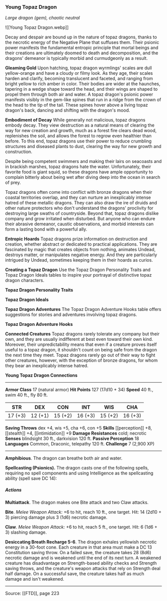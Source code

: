 ### Young Topaz Dragon
_Large dragon (gem), chaotic neutral_

![[Young Topaz Dragon.webp]]

Decay and despair are bound up in the nature of topaz dragons, thanks to the necrotic energy of the Negative Plane that suffuses them. Their psionic power manifests the fundamental entropic principle that mortal beings and their creations are ultimately doomed to death and decomposition, and the dragons' demeanor is typically morbid and curmudgeonly as a result.


**Gleaming Gold** Upon hatching, topaz dragon wyrmlings' scales are dull yellow-orange and have a cloudy or filmy look. As they age, their scales harden and clarify, becoming translucent and faceted, and ranging from bright yellow to rich amber in color. Their bodies are wider at the haunches, tapering in a wedge shape toward the head, and their wings are shaped to propel them through both air and water. A topaz dragon's psionic power manifests visibly in the gem-like spines that run in a ridge from the crown of the head to the tip of the tail. These spines hover above a living topaz dragon's back, dancing and shifting with the dragon's mood.


**Embodiment of Decay** While generally not malicious, topaz dragons embody decay. They view destruction as a natural means of clearing the way for new creation and growth, much as a forest fire clears dead wood, replenishes the soil, and allows the forest to regrow even healthier than before. To this end, topaz dragons use their power to reduce crumbling structures and diseased plants to dust, clearing the way for new growth and construction.

Despite being competent swimmers and making their lairs on seacoasts and in brackish marshes, topaz dragons hate the water. Unfortunately, their favorite food is giant squid, so these dragons have ample opportunity to complain bitterly about being wet after diving deep into the ocean in search of prey.

Topaz dragons often come into conflict with bronze dragons when their coastal territories overlap, and they can nurture an inexplicably intense hatred of these metallic dragons. They can also draw the ire of druids and other nature protectors who don't understand the dragons' proclivity for destroying large swaths of countryside. Beyond that, topaz dragons dislike company and grow irritated when disturbed. But anyone who can endure their abrasive demeanor, caustic observations, and morbid interests can form a lasting bond with a powerful ally.


**Entropic Hoards** Topaz dragons prize information on destruction and creation, whether abstract or dedicated to practical applications. They are fascinated by magic that creates objects from nothing, animates Undead, destroys matter, or manipulates negative energy. And they are particularly intrigued by Undead, sometimes keeping them in their hoards as curios.


**Creating a Topaz Dragon** Use the Topaz Dragon Personality Traits and Topaz Dragon Ideals tables to inspire your portrayal of distinctive topaz dragon characters.

**Topaz Dragon Personality Traits** 


**Topaz Dragon Ideals** 



**Topaz Dragon Adventures** The Topaz Dragon Adventure Hooks table offers suggestions for stories and adventures involving topaz dragons.

**Topaz Dragon Adventure Hooks** 


**Connected Creatures** Topaz dragons rarely tolerate any company but their own, and they are usually indifferent at best even toward their own kind. Moreover, their unpredictability means that even if a creature proves itself useful to a topaz dragon, it shouldn't count on being safe from the dragon the next time they meet. Topaz dragons rarely go out of their way to fight other creatures, however, with the exception of bronze dragons, for whom they bear an inexplicably intense hatred.


**Young Topaz Dragon Connections** 






---

**Armor Class** 17 (natural armor)
**Hit Points** 127 (17d10 + 34)
**Speed** 40 ft., swim 40 ft., fly 80 ft.

| STR     | DEX     | CON     | INT     | WIS     | CHA     |
|---------|---------|---------|---------|---------|---------|
| 17 (+3) | 12 (+1) | 15 (+2) | 16 (+3) | 15 (+2) | 16 (+3) |

**Saving Throws** dex +4, wis +5, cha +6, con +5
**Skills** [[perception]] +8, [[stealth]] +4, [[intimidation]] +9
**Damage Resistances** cold; necrotic
**Senses** blindsight 30 ft., darkvision 120 ft.
**Passive Perception** 18
**Languages** Common, Draconic, telepathy 120 ft.
**Challenge** 7 (2,900 XP)

---

**Amphibious**. The dragon can breathe both air and water.

**Spellcasting (Psionics).** The dragon casts one of the following spells, requiring no spell components and using Intelligence as the spellcasting ability (spell save DC 14):

##### Actions
**Multiattack**. The dragon makes one Bite attack and two Claw attacks.

**Bite**. _Melee Weapon Attack:_ +6 to hit, reach 10 ft., one target. Hit: 14 (2d10 + 3) piercing damage plus 3 (1d6) necrotic damage.

**Claw**. _Melee Weapon Attack:_ +6 to hit, reach 5 ft., one target. Hit: 6 (1d6 + 3) slashing damage.

**Desiccating Breath Recharge 5-6**. The dragon exhales yellowish necrotic energy in a 30-foot cone. Each creature in that area must make a DC 13 Constitution saving throw. On a failed save, the creature takes 28 (8d6) necrotic damage and is weakened until the end of its next turn. A weakened creature has disadvantage on Strength-based ability checks and Strength saving throws, and the creature's weapon attacks that rely on Strength deal half damage. On a successful save, the creature takes half as much damage and isn't weakened.


---

Source: [[FTD]], page 223
